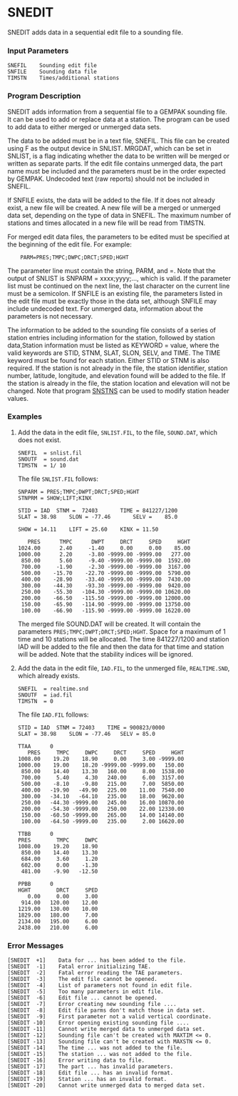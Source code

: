 # SNEDIT

SNEDIT adds data in a sequential edit file to a sounding file.


### Input Parameters
 
    SNEFIL    Sounding edit file
    SNFILE    Sounding data file
    TIMSTN    Times/additional stations
 
 
### Program Description
 
SNEDIT adds information from a sequential file to a
GEMPAK sounding file.  It can be used to add or replace
data at a station.  The program can be used to add data
to either merged or unmerged data sets.

The data to be added must be in a text file, SNEFIL.  This
file can be created using F as the output device in SNLIST.
MRGDAT, which can be set in SNLIST, is a flag indicating
whether the data to be written will be merged or written
as separate parts.  If the edit file contains unmerged
data, the part name must be included and the parameters
must be in the order expected by GEMPAK.  Undecoded text
(raw reports) should not be included in SNEFIL.

If SNFILE exists, the data will be added to the file.  If it
does not already exist, a new file will be created.  A new
file will be a merged or unmerged data set, depending on the
type of data in SNEFIL.  The maximum number of stations and
times allocated in a new file will be read from TIMSTN.

For merged edit data files, the parameters to be edited must
be specified at the beginning of the edit file. For example:

		PARM=PRES;TMPC;DWPC;DRCT;SPED;HGHT

The parameter line must contain the string, PARM, and =.
Note that the output of SNLIST is SNPARM = xxxx;yyyy;..., which
is valid. If the parameter list must be continued on the
next line, the last character on the current line must be a
semicolon.  If SNFILE is an existing file, the parameters
listed in the edit file must be exactly those in the data set,
although SNFILE may include undecoded text.  For unmerged data,
information about the parameters is not necessary.


The information to be added to the sounding file consists of
a series of station entries including information for the station,
followed by station data,Station information must be listed
as  KEYWORD = value, where the valid keywords are STID, STNM, SLAT,
SLON, SELV, and TIME. The TIME keyword must be found for each
station.  Either STID or STNM is also required.  If the station is not
already in the file, the station identifier, station number,
latitude, longitude, and elevation found will be added to the file.
If the station is already in the file, the station location and
elevation will not be changed.  Note that program [SNSTNS](snstns) can
be used to modify station header values.


### Examples
 
1.  Add the data in the edit file, `SNLIST.FIL`, to the file,
    `SOUND.DAT`, which does not exist.

        SNEFIL  = snlist.fil
        SNOUTF  = sound.dat
        TIMSTN  = 1/ 10

	The file `SNLIST.FIL` follows:

	    SNPARM = PRES;TMPC;DWPT;DRCT;SPED;HGHT
        STNPRM = SHOW;LIFT;KINX
    
        STID = IAD	STNM =  72403	    TIME = 841227/1200
        SLAT = 38.98	SLON = -77.46	    SELV =    85.0
    
        SHOW = 14.11	LIFT = 25.60	KINX = 11.50
    
           PRES      TMPC      DWPT     DRCT     SPED     HGHT
        1024.00	     2.40     -1.40     0.00     0.00    85.00
        1000.00	     2.20     -3.80 -9999.00 -9999.00   277.00
         850.00	     5.60     -9.40 -9999.00 -9999.00  1592.00
         700.00	    -1.90     -2.30 -9999.00 -9999.00  3167.00
         500.00	   -15.70    -22.70 -9999.00 -9999.00  5790.00
         400.00	   -28.90    -33.40 -9999.00 -9999.00  7430.00
         300.00	   -44.30    -93.30 -9999.00 -9999.00  9420.00
         250.00	   -55.30   -104.30 -9999.00 -9999.00 10620.00
         200.00	   -66.50   -115.50 -9999.00 -9999.00 12000.00
         150.00	   -65.90   -114.90 -9999.00 -9999.00 13750.00
         100.00	   -66.90   -115.90 -9999.00 -9999.00 16220.00

    The merged file SOUND.DAT will be created.  It will contain the
    parameters `PRES;TMPC;DWPT;DRCT;SPED;HGHT`.  Space for a
    maximum of 1 time and 10 stations will be allocated.  The
    time 841227/1200 and station IAD will be added to the
    file and then the data for that time and station will be
    added.  Note that the stability indices will be ignored.

2.  Add the data in the edit file, `IAD.FIL`, to the unmerged file,
    `REALTIME.SND`, which already exists.

        SNEFIL  = realtime.snd
        SNOUTF  = iad.fil
        TIMSTN  = 0

	The file `IAD.FIL` follows:
    
        STID = IAD	STNM = 72403	TIME = 900823/0000
        SLAT = 38.98	SLON = -77.46	SELV = 85.0
    
        TTAA      0
           PRES     TMPC     DWPC     DRCT     SPED     HGHT
        1008.00    19.20    18.90     0.00     3.00 -9999.00
        1000.00	   19.00    18.20 -9999.00 -9999.00   150.00
         850.00    14.40    13.30   160.00     8.00  1538.00
         700.00	    5.40     4.30   240.00     6.00  3157.00
         500.00    -8.10    -9.80   215.00     7.00  5850.00
         400.00   -19.90   -49.90   225.00    11.00  7540.00
         300.00   -34.10   -64.10   235.00    18.00  9620.00
         250.00   -44.30 -9999.00   245.00    16.00 10870.00
         200.00   -54.30 -9999.00   250.00    22.00 12330.00
         150.00   -60.50 -9999.00   265.00    14.00 14140.00
         100.00   -64.50 -9999.00   235.00     2.00 16620.00
    
        TTBB      0
        PRES	    TMPC     DWPC
        1008.00	   19.20    18.90
         850.00	   14.40    13.30
         684.00	    3.60     1.20
         602.00	    0.00    -1.30
         481.00	   -9.90   -12.50
    
        PPBB      0
        HGHT	    DRCT     SPED
           0.00	    0.00     3.00
         914.00	  120.00    12.00
        1219.00	  130.00    10.00
        1829.00	  180.00     7.00
        2134.00	  195.00     6.00
        2438.00	  210.00     6.00


### Error Messages
 
    [SNEDIT  +1]    Data for ... has been added to the file.
    [SNEDIT  -1]    Fatal error initializing TAE.
    [SNEDIT  -2]    Fatal error reading the TAE parameters.
    [SNEDIT  -3]    The edit file cannot be opened.
    [SNEDIT  -4]    List of parameters not found in edit file.
    [SNEDIT  -5]    Too many parameters in edit file.
    [SNEDIT  -6]    Edit file ... cannot be opened.
    [SNEDIT  -7]    Error creating new sounding file ....
    [SNEDIT  -8]    Edit file parms don't match those in data set.
    [SNEDIT  -9]    First parameter not a valid vertical coordinate.
    [SNEDIT -10]    Error opening existing sounding file ....
    [SNEDIT -11]    Cannot write merged data to unmerged data set.
    [SNEDIT -12]    Sounding file can't be created with MAXTIM <= 0.
    [SNEDIT -13]    Sounding file can't be created with MAXSTN <= 0.
    [SNEDIT -14]    The time ... was not added to the file.
    [SNEDIT -15]    The station ... was not added to the file.
    [SNEDIT -16]    Error writing data to file.
    [SNEDIT -17]    The part ... has invalid parameters.
    [SNEDIT -18]    Edit file ... has an invalid format.
    [SNEDIT -19]    Station ... has an invalid format.
    [SNEDIT -20]    Cannot write unmerged data to merged data set.

